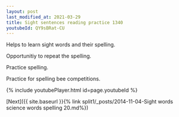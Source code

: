 ```yaml
---
layout: post
last_modified_at: 2021-03-29
title: Sight sentences reading practice 1340
youtubeId: QY9sBRat-CU
---
```

 
 
Helps to learn sight words and their spelling.

Opportunitiy to repeat the spelling. 

Practice spelling. 
 
Practice for spelling bee competitions. 
 
{% include youtubePlayer.html id=page.youtubeId %}
 
 

[Next]({{ site.baseurl }}{% link  split1/_posts/2014-11-04-Sight words science words spelling 20.md%})
 
